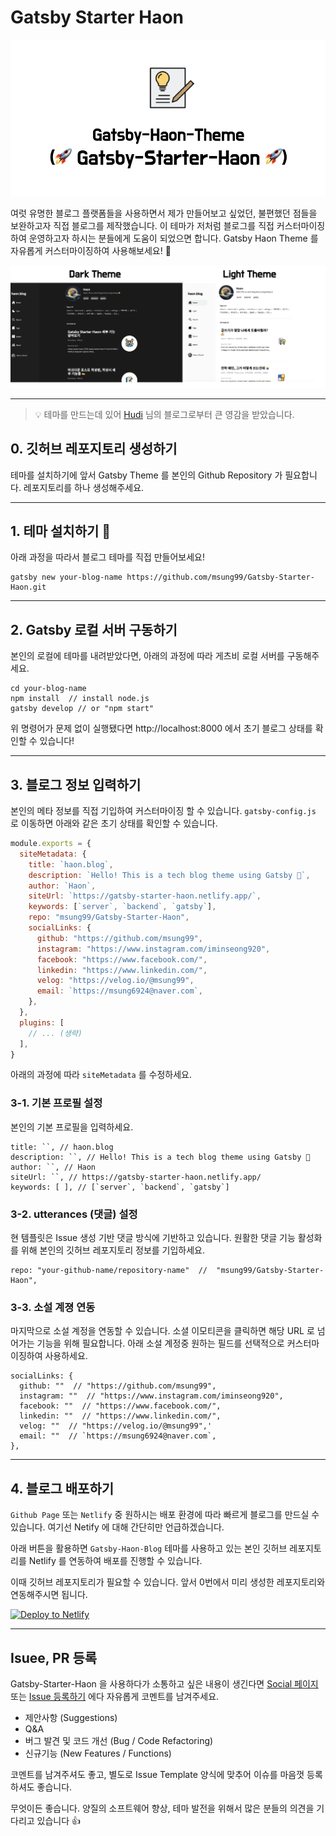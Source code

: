 # Gatsby Starter Haon

![](./static/readme/theme.png)

여럿 유명한 블로그 플랫폼들을 사용하면서 제가 만들어보고 싶었던, 불편했던 점들을 보완하고자 직접 블로그를 제작했습니다. 
이 테마가 저처럼 블로그를 직접 커스터마이징하여 운영하고자 하시는 분들에게 도움이 되었으면 합니다. Gatsby Haon Theme 를 자유롭게 커스터마이징하여 사용해보세요! 👋

![](./static/readme/preview.png)

---

> 💡 테마를 만드는데 있어 [Hudi](https://github.com/devHudi/gatsby-starter-hoodie) 님의 블로그로부터 큰 영감을 받았습니다.

## 0. 깃허브 레포지토리 생성하기

테마를 설치하기에 앞서 Gatsby Theme 를 본인의 Github Repository 가 필요합니다. 레포지토리를 하나 생성해주세요.

---

## 1. 테마 설치하기 👋

아래 과정을 따라서 블로그 테마를 직접 만들어보세요!

```
gatsby new your-blog-name https://github.com/msung99/Gatsby-Starter-Haon.git
```

---

## 2. Gatsby 로컬 서버 구동하기

본인의 로컬에 테마를 내려받았다면, 아래의 과정에 따라 게츠비 로컬 서버를 구동해주세요.

```
cd your-blog-name
npm install  // install node.js
gatsby develop // or "npm start"
```

위 명령어가 문제 없이 실행됐다면 http://localhost:8000 에서 초기 블로그 상태를 확인할 수 있습니다!

---

## 3. 블로그 정보 입력하기

본인의 메타 정보를 직접 기입하여 커스터마이징 할 수 있습니다. `gatsby-config.js` 로 이동하면 아래와 같은 초기 상태를 확인할 수 있습니다.

```js
module.exports = {
  siteMetadata: {
    title: `haon.blog`,
    description: `Hello! This is a tech blog theme using Gatsby 🤩`,
    author: `Haon`,
    siteUrl: `https://gatsby-starter-haon.netlify.app/`,
    keywords: [`server`, `backend`, `gatsby`],
    repo: "msung99/Gatsby-Starter-Haon",
    socialLinks: {
      github: "https://github.com/msung99",
      instagram: "https://www.instagram.com/iminseong920",
      facebook: "https://www.facebook.com/",
      linkedin: "https://www.linkedin.com/",
      velog: "https://velog.io/@msung99",
      email: `https://msung6924@naver.com`,
    },
  },
  plugins: [
    // ... (생략)
  ],
}
```

아래의 과정에 따라 `siteMetadata` 를 수정하세요.

### 3-1. 기본 프로필 설정

본인의 기본 프로필을 입력하세요.

```
title: ``, // haon.blog
description: ``, // Hello! This is a tech blog theme using Gatsby 🤩
author: ``, // Haon
siteUrl: ``, // https://gatsby-starter-haon.netlify.app/
keywords: [ ], // [`server`, `backend`, `gatsby`]
```

### 3-2. utterances (댓글) 설정

현 템플릿은 Issue 생성 기반 댓글 방식에 기반하고 있습니다. 원활한 댓글 기능 활성화를 위해 본인의 깃허브 레포지토리 정보를 기입하세요.

```
repo: "your-github-name/repository-name"  //  "msung99/Gatsby-Starter-Haon",
```

### 3-3. 소설 계졍 연동

마지막으로 소설 계정을 연동할 수 있습니다. 소셜 이모티콘을 클릭하면 해당 URL 로 넘어가는 기능을 위해 필요합니다.
아래 소설 계정중 원하는 필드를 선택적으로 커스터마이징하여 사용하세요.

```
socialLinks: {
  github: ""  // "https://github.com/msung99",
  instagram: ""  // "https://www.instagram.com/iminseong920",
  facebook: ""  // "https://www.facebook.com/",
  linkedin: ""  // "https://www.linkedin.com/",
  velog: ""  // "https://velog.io/@msung99",'
  email: ""  // `https://msung6924@naver.com`,
},
```

---

## 4. 블로그 배포하기

`Github Page` 또는 `Netlify` 중 원하시는 배포 환경에 따라 빠르게 블로그를 만드실 수 있습니다. 여기선 Netify 에 대해 간단히만 언급하겠습니다.

아래 버튼을 활용하면 `Gatsby-Haon-Blog` 테마를 사용하고 있는 본인 깃허브 레포지토리를 Netlify 를 연동하여 배포를 진행할 수 있습니다.

이때 깃허브 레포지토리가 필요할 수 있습니다. 앞서 0번에서 미리 생성한 레포지토리와 연동해주시면 됩니다.

<a href="https://app.netlify.com/start/deploy?repository=https://github.com/msung99/Gatsby-Starter-Haon.git" target="_blank"><img src="https://www.netlify.com/img/deploy/button.svg" alt="Deploy to Netlify"></a>

---

## Isuee, PR 등록

Gatsby-Starter-Haon 을 사용하다가 소통하고 싶은 내용이 생긴다면
[Social 페이지](https://gatsby-starter-haon.netlify.app/community/) 또는 [Issue 등록하기](https://github.com/msung99/Gatsby-Starter-Haon/issues/1) 에다 자유롭게 코멘트를 남겨주세요.

- 제안사항 (Suggestions)
- Q&A
- 버그 발견 및 코드 개선 (Bug / Code Refactoring)
- 신규기능 (New Features / Functions)

코멘트를 남겨주셔도 좋고, 별도로 Issue Template 양식에 맞추어 이슈를 마음껏 등록하셔도 좋습니다.

무엇이든 좋습니다. 양질의 소프트웨어 향상, 테마 발전을 위해서 많은 분들의 의견을 기다리고 있습니다 👍
